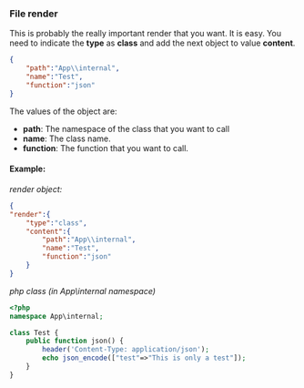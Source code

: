 ###  **File render**
This is probably the really important render that you want. It is easy. You need to indicate the **type** as **class** and add the next object to value **content**.
``` json
{
    "path":"App\\internal",
    "name":"Test",
    "function":"json"
}
```
The values of the object are:
* **path**: The namespace of the class that you want to call
* **name**: The class name.
* **function**: The function that you want to call.

#### Example:
_render object:_
``` json
{
"render":{
    "type":"class",
    "content":{
        "path":"App\\internal",
        "name":"Test",
        "function":"json"
    }
}
```
_php class (in App\internal namespace)_
``` php
<?php
namespace App\internal;

class Test {
    public function json() {
        header('Content-Type: application/json');
        echo json_encode(["test"=>"This is only a test"]);
    }
}
```
